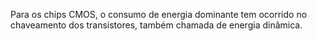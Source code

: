 Para os chips CMOS, o consumo de energia dominante tem ocorrido no chaveamento dos transistores, também chamada de energia dinâmica.

